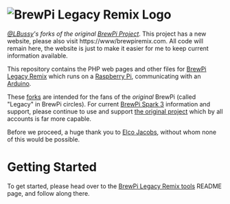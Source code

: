 
# ![BrewPi Legacy Remix Logo](https://raw.githubusercontent.com/lbussy/brewpi-www-rmx/master/images/brewpi_logo.png)
*[@LBussy](https://github.com/lbussy)'s forks of the original [BrewPi Project](https://github.com/BrewPi)*.  This project has a new website, please also visit https://www/brewpiremix.com.  All code will remain here, the website is just to make it easier for me to keep current information available.

This repository contains the PHP web pages and other files for [BrewPi Legacy Remix](https://www.brewpi.com/this-is-brewpi-0-2/) which runs on a [Raspberry Pi](https://www.raspberrypi.org/), communicating with an [Arduino](https://www.arduino.cc/en/guide/introduction).  

These [forks](https://en.wikipedia.org/wiki/Fork_(software_development)) are intended for the fans of the *original* BrewPi (called "Legacy" in BrewPi circles).  For current [BrewPi Spark 3](https://www.brewpi.com/) information and support, please continue to use and support [the original project](https://github.com/BrewPi) which by all accounts is far more capable.

Before we proceed, a huge thank you to [Elco Jacobs](https://github.com/elcojacobs), without whom none of this would be possible.
# Getting Started

To get started, please head over to the [BrewPi Legacy Remix tools](https://github.com/lbussy/brewpi-tools-rmx/blob/master/README.md) README page, and follow along there.
<!--stackedit_data:
eyJoaXN0b3J5IjpbLTE5MjYxOTE0NDNdfQ==
-->
